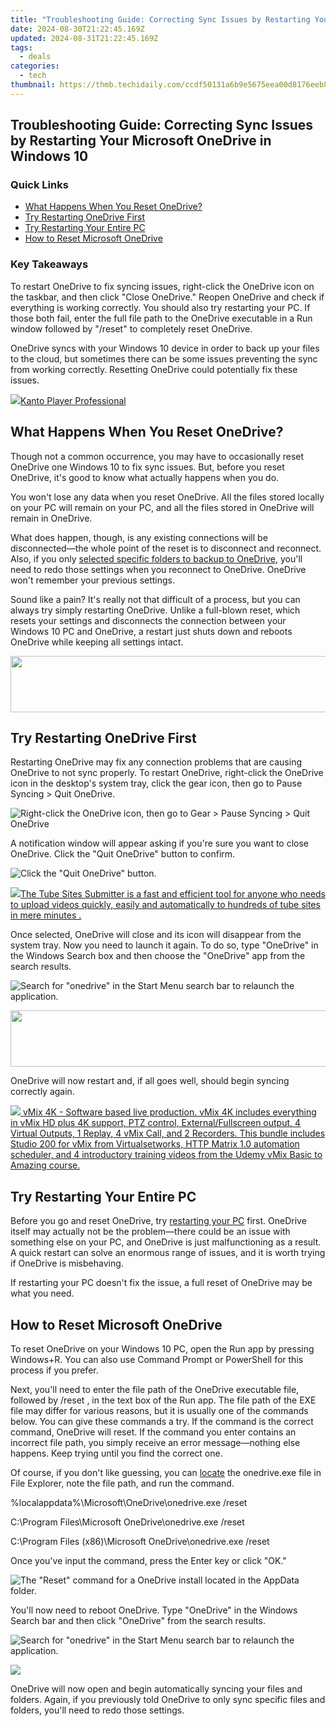 ```yaml
---
title: "Troubleshooting Guide: Correcting Sync Issues by Restarting Your Microsoft OneDrive in Windows 10"
date: 2024-08-30T21:22:45.169Z
updated: 2024-08-31T21:22:45.169Z
tags:
  - deals
categories:
  - tech
thumbnail: https://thmb.techidaily.com/ccdf50131a6b9e5675eea00d8176eeb8be6c7d5597ded286e2b977dc206141e5.jpg
---
```


## Troubleshooting Guide: Correcting Sync Issues by Restarting Your Microsoft OneDrive in Windows 10

### Quick Links

* [What Happens When You Reset OneDrive?](https://program-issues.techidaily.com/top-6-solutions-to-resolve-hogwarts-legacy-game-lagging/)
* [Try Restarting OneDrive First](https://ios-pokemon-go.techidaily.com/in-2024-pokemon-go-no-gps-signal-heres-every-possible-solution-on-apple-iphone-14-pro-drfone-by-drfone-virtual-ios/)
* [Try Restarting Your Entire PC](https://fake-location.techidaily.com/how-to-simulate-gps-movement-in-ar-games-on-honor-x9a-drfone-by-drfone-virtual-android/)
* [How to Reset Microsoft OneDrive](https://windows11.techidaily.com/decoding-and-resolving-your-sound-cards-irq-mess/)

### Key Takeaways

 To restart OneDrive to fix syncing issues, right-click the OneDrive icon on the taskbar, and then click "Close OneDrive." Reopen OneDrive and check if everything is working correctly. You should also try restarting your PC. If those both fail, enter the full file path to the OneDrive executable in a Run window followed by "/reset" to completely reset OneDrive.

 OneDrive syncs with your Windows 10 device in order to back up your files to the cloud, but sometimes there can be some issues preventing the sync from working correctly. Resetting OneDrive could potentially fix these issues.

<!-- affiliate ads begin -->
<a href="https://secure.2checkout.com/order/checkout.php?PRODS=4742929&QTY=1&AFFILIATE=108875&CART=1"><img src="https://secure.avangate.com/images/merchant/e09fdffe648a30658a9657bbed7b2388/products/boxshot(2).png" border="0">Kanto Player Professional</a>
<!-- affiliate ads end -->
##  What Happens When You Reset OneDrive?

 Though not a common occurrence, you may have to occasionally reset OneDrive one Windows 10 to fix sync issues. But, before you reset OneDrive, it's good to know what actually happens when you do.

 You won't lose any data when you reset OneDrive. All the files stored locally on your PC will remain on your PC, and all the files stored in OneDrive will remain in OneDrive.

 What does happen, though, is any existing connections will be disconnected—the whole point of the reset is to disconnect and reconnect. Also, if you only [selected specific folders to backup to OneDrive](https://facebook-record-videos.techidaily.com/updated-mastering-cinematography-youtube-guides-by-aspiring-directors/), you'll need to redo those settings when you reconnect to OneDrive. OneDrive won't remember your previous settings.

 Sound like a pain? It's really not that difficult of a process, but you can always try simply restarting OneDrive. Unlike a full-blown reset, which resets your settings and disconnects the connection between your Windows 10 PC and OneDrive, a restart just shuts down and reboots OneDrive while keeping all settings intact.

<!-- affiliate ads begin -->
<a href="https://vapordna.pxf.io/c/5597632/1494880/17238" target="_top" id="1494880"><img src="//a.impactradius-go.com/display-ad/17238-1494880" border="0" alt="" width="728" height="90"/></a><img height="0" width="0" src="https://imp.pxf.io/i/5597632/1494880/17238" style="position:absolute;visibility:hidden;" border="0" />
<!-- affiliate ads end -->
##  Try Restarting OneDrive First

 Restarting OneDrive may fix any connection problems that are causing OneDrive to not sync properly. To restart OneDrive, right-click the OneDrive icon in the desktop's system tray, click the gear icon, then go to Pause Syncing > Quit OneDrive. 

![Right-click the OneDrive icon, then go to Gear > Pause Syncing > Quit OneDrive](https://static1.howtogeekimages.com/wordpress/wp-content/uploads/2023/12/turn-onedrive-off-and-back-on-again.png) 

 A notification window will appear asking if you're sure you want to close OneDrive. Click the "Quit OneDrive" button to confirm.

![Click the "Quit OneDrive" button.](https://static1.howtogeekimages.com/wordpress/wp-content/uploads/2023/12/quit-onedrive.png) 

<!-- affiliate ads begin -->
<a href="https://secure.2checkout.com/order/checkout.php?PRODS=4531356&QTY=1&AFFILIATE=108875&CART=1"><img src="https://secure.avangate.com/images/merchant/8fdd149fcaa7058caccc9c4ad5b0d89a/products/tss-box.JPG" border="0">The Tube Sites Submitter is a fast and efficient tool for anyone who needs to upload videos quickly, easily and automatically to hundreds of tube sites in mere minutes . </a>
<!-- affiliate ads end -->
 Once selected, OneDrive will close and its icon will disappear from the system tray. Now you need to launch it again. To do so, type "OneDrive" in the Windows Search box and then choose the "OneDrive" app from the search results.

![Search for "onedrive" in the Start Menu search bar to relaunch the application.](https://static1.howtogeekimages.com/wordpress/wp-content/uploads/2023/12/relaunch.png) 

<!-- affiliate ads begin -->
<a href="https://aligracehair.sjv.io/c/5597632/2087267/19272" target="_top" id="2087267"><img src="//a.impactradius-go.com/display-ad/19272-2087267" border="0" alt="" width="728" height="90"/></a><img height="0" width="0" src="https://imp.pxf.io/i/5597632/2087267/19272" style="position:absolute;visibility:hidden;" border="0" />
<!-- affiliate ads end -->
 OneDrive will now restart and, if all goes well, should begin syncing correctly again.

<!-- affiliate ads begin -->
<a href="https://secure.2checkout.com/order/checkout.php?PRODS=30901369&QTY=1&AFFILIATE=108875&CART=1"> <img src="https://secure.avangate.com/images/merchant/ce9a6fb2becc2d235e62b125e9260102/products/1_copy_vMixCallScreenshot1-large.jpg" border="0"> vMix 4K - Software based live production. vMix 4K includes everything in vMix HD plus 4K support, PTZ control, External/Fullscreen output, 4 Virtual Outputs, 1 Replay, 4 vMix Call, and 2 Recorders. 
This bundle includes Studio 200 for vMix from Virtualsetworks, HTTP Matrix 1.0 automation scheduler, and 4 introductory training videos from the Udemy vMix Basic to Amazing course. </a>
<!-- affiliate ads end -->
##  Try Restarting Your Entire PC

 Before you go and reset OneDrive, try [restarting your PC](https://instagram-clips.techidaily.com/2024-approved-15-must-use-hashtags-for-popularity-on-instagram-feed/) first. OneDrive itself may actually not be the problem—there could be an issue with something else on your PC, and OneDrive is just malfunctioning as a result. A quick restart can solve an enormous range of issues, and it is worth trying if OneDrive is misbehaving. 

 If restarting your PC doesn't fix the issue, a full reset of OneDrive may be what you need.

##  How to Reset Microsoft OneDrive

 To reset OneDrive on your Windows 10 PC, open the Run app by pressing Windows+R. You can also use Command Prompt or PowerShell for this process if you prefer.

 Next, you'll need to enter the file path of the OneDrive executable file, followed by /reset , in the text box of the Run app. The file path of the EXE file may differ for various reasons, but it is usually one of the commands below. You can give these commands a try. If the command is the correct command, OneDrive will reset. If the command you enter contains an incorrect file path, you simply receive an error message—nothing else happens. Keep trying until you find the correct one.

 Of course, if you don't like guessing, you can [locate](https://fox-boxes.techidaily.com/updated-2024-approved-devising-epoch-shifting-spectacles/) the onedrive.exe file in File Explorer, note the file path, and run the command.

%localappdata%\Microsoft\OneDrive\onedrive.exe /reset

C:\Program Files\Microsoft OneDrive\onedrive.exe /reset

C:\Program Files (x86)\Microsoft OneDrive\onedrive.exe /reset

 Once you've input the command, press the Enter key or click "OK."

![The "Reset" command for a OneDrive install located in the AppData folder.](https://static1.howtogeekimages.com/wordpress/wp-content/uploads/2023/12/reset-cmd.png) 

 You'll now need to reboot OneDrive. Type "OneDrive" in the Windows Search bar and then click "OneDrive" from the search results.

![Search for "onedrive" in the Start Menu search bar to relaunch the application.](https://static1.howtogeekimages.com/wordpress/wp-content/uploads/2023/12/relaunch.png) 

<!-- affiliate ads begin -->
<a href="https://estore.macxdvd.com/order/checkout.php?PRODS=4526659&QTY=1&AFFILIATE=108875&CART=1"><img src="https://www.macxdvd.com/affiliate/new-banner/vcp-500x500.jpg" border="0"></a>
<!-- affiliate ads end -->
 OneDrive will now open and begin automatically syncing your files and folders. Again, if you previously told OneDrive to only sync specific files and folders, you'll need to redo those settings.

<ins class="adsbygoogle"
     style="display:block"
     data-ad-format="autorelaxed"
     data-ad-client="ca-pub-7571918770474297"
     data-ad-slot="1223367746"></ins>



<ins class="adsbygoogle"
     style="display:block"
     data-ad-client="ca-pub-7571918770474297"
     data-ad-slot="8358498916"
     data-ad-format="auto"
     data-full-width-responsive="true"></ins>


